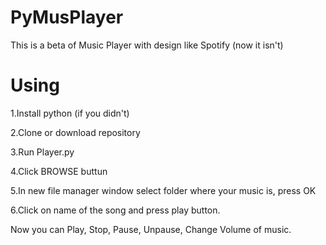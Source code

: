 # PyMusPlayer

This is a beta of Music Player with design like Spotify (now it isn't)

# Using 

1.Install  python (if you didn't)

2.Clone or download repository

3.Run Player.py

4.Click BROWSE buttun

5.In new file manager window select folder where your music is, press OK

6.Click on name of the song and press play button.

Now you can Play, Stop, Pause, Unpause, Change Volume of music.
